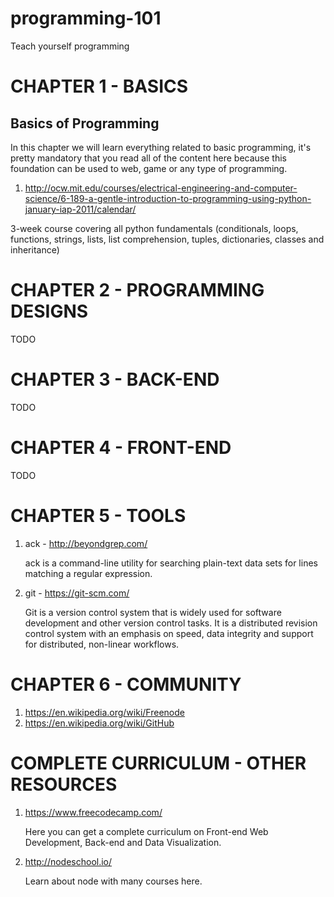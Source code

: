 # programming-101
Teach yourself programming

# CHAPTER 1 - BASICS

## Basics of Programming

In this chapter we will learn everything related to basic programming, it's pretty mandatory that you read all of the content here because this foundation can be used to web, game or any type of programming.

1. http://ocw.mit.edu/courses/electrical-engineering-and-computer-science/6-189-a-gentle-introduction-to-programming-using-python-january-iap-2011/calendar/

3-week course covering all python fundamentals (conditionals, loops, functions, strings, lists, list comprehension, tuples, dictionaries, classes and inheritance)

# CHAPTER 2 - PROGRAMMING DESIGNS

TODO

# CHAPTER 3 - BACK-END

TODO

# CHAPTER 4 - FRONT-END

TODO

# CHAPTER 5 - TOOLS

1. ack - http://beyondgrep.com/

    ack is a command-line utility for searching plain-text data sets for lines matching a regular expression.

2. git - https://git-scm.com/

    Git is a version control system that is widely used for software development and other version control tasks. It is a distributed revision control system with an emphasis on speed, data integrity and support for distributed, non-linear workflows.

# CHAPTER 6 - COMMUNITY

1. https://en.wikipedia.org/wiki/Freenode
2. https://en.wikipedia.org/wiki/GitHub


# COMPLETE CURRICULUM - OTHER RESOURCES

1. https://www.freecodecamp.com/

    Here you can get a complete curriculum on Front-end Web Development, Back-end and Data Visualization.

2. http://nodeschool.io/

    Learn about node with many courses here.
